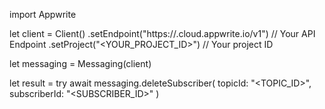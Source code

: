 import Appwrite

let client = Client()
    .setEndpoint("https://<REGION>.cloud.appwrite.io/v1") // Your API Endpoint
    .setProject("<YOUR_PROJECT_ID>") // Your project ID

let messaging = Messaging(client)

let result = try await messaging.deleteSubscriber(
    topicId: "<TOPIC_ID>",
    subscriberId: "<SUBSCRIBER_ID>"
)

